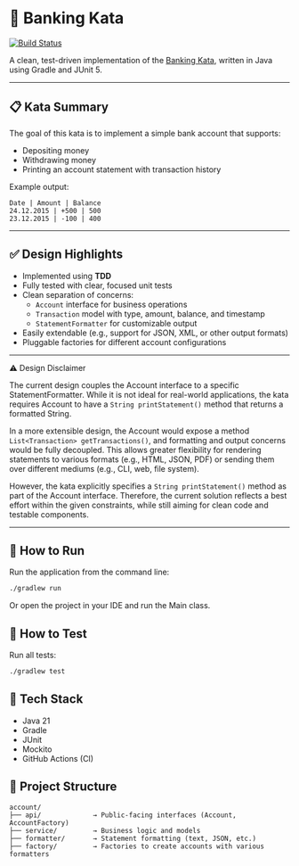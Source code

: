 # 🏦 Banking Kata

[![Build Status](https://github.com/maspadaru/banking-kata/actions/workflows/ci.yml/badge.svg)](https://github.com/maspadaru/banking-kata/actions)

A clean, test-driven implementation of the [Banking Kata](https://kata-log.rocks/banking-kata), written in Java using Gradle and JUnit 5.

---

## 📋 Kata Summary

The goal of this kata is to implement a simple bank account that supports:

- Depositing money
- Withdrawing money
- Printing an account statement with transaction history

Example output:
```
Date | Amount | Balance
24.12.2015 | +500 | 500
23.12.2015 | -100 | 400
```

---

## ✅ Design Highlights

- Implemented using **TDD**
- Fully tested with clear, focused unit tests
- Clean separation of concerns:
  - `Account` interface for business operations
  - `Transaction` model with type, amount, balance, and timestamp
  - `StatementFormatter` for customizable output
- Easily extendable (e.g., support for JSON, XML, or other output formats)
- Pluggable factories for different account configurations

---

⚠️ Design Disclaimer

The current design couples the Account interface to a specific StatementFormatter. While it is not ideal for real-world applications, the kata requires Account to have a `String printStatement()` method that returns a formatted String. 

In a more extensible design, the Account would expose a method `List<Transaction> getTransactions()`, and formatting and output concerns would be fully decoupled. This allows greater flexibility for rendering statements to various formats (e.g., HTML, JSON, PDF) or sending them over different mediums (e.g., CLI, web, file system).

However, the kata explicitly specifies a `String printStatement()` method as part of the Account interface. Therefore, the current solution reflects a best effort within the given constraints, while still aiming for clean code and testable components.

---

## 🚀 How to Run

Run the application from the command line:

```bash
./gradlew run
```

Or open the project in your IDE and run the Main class.

## 🧪 How to Test

Run all tests:
```bash
./gradlew test
```

## 🔧 Tech Stack

- Java 21
- Gradle
- JUnit 
- Mockito 
- GitHub Actions (CI)

## 📂 Project Structure
```
account/
├── api/             → Public-facing interfaces (Account, AccountFactory)
├── service/         → Business logic and models 
├── formatter/       → Statement formatting (text, JSON, etc.)
├── factory/         → Factories to create accounts with various formatters
```

